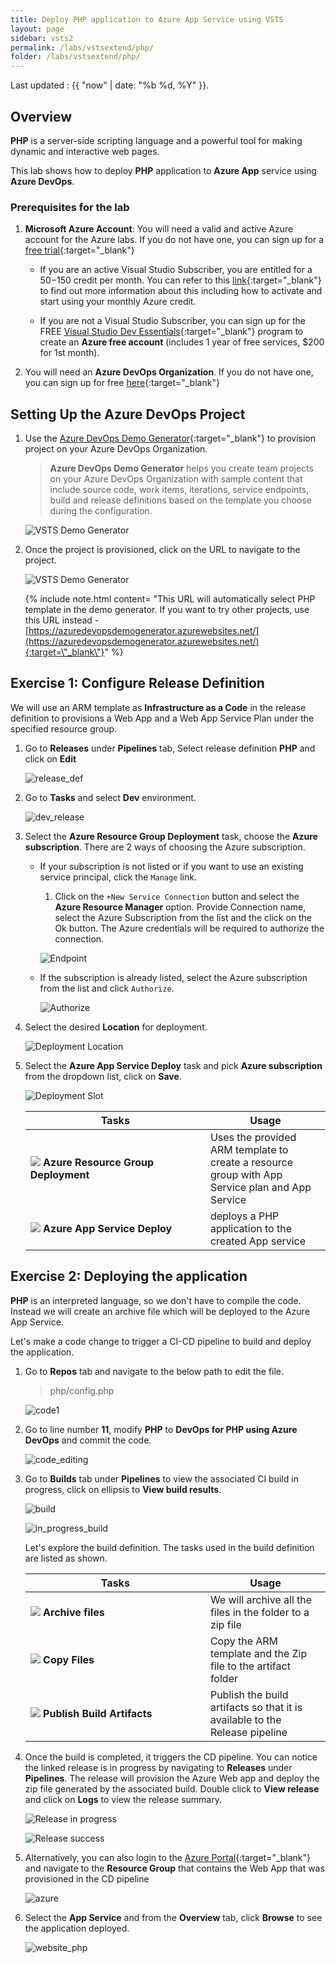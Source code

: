 ```yaml
---
title: Deploy PHP application to Azure App Service using VSTS
layout: page
sidebar: vsts2
permalink: /labs/vstsextend/php/
folder: /labs/vstsextend/php/
---
```


Last updated : {{ "now" | date: "%b %d, %Y" }}.
## Overview

**PHP** is a server-side scripting language and a powerful tool for making dynamic and interactive web pages.

This lab shows how to deploy **PHP** application to **Azure App** service using **Azure DevOps**.

### Prerequisites for the lab

1. **Microsoft Azure Account**: You will need a valid and active Azure account for the Azure labs. If you do not have one, you can sign up for a [free trial](https://azure.microsoft.com/en-us/free/){:target="_blank"}

    * If you are an active Visual Studio Subscriber, you are entitled for a $50-$150 credit per month. You can refer to this [link](https://azure.microsoft.com/en-us/pricing/member-offers/msdn-benefits-details/){:target="_blank"} to find out more information about this including how to activate and start using your monthly Azure credit.

    * If you are not a Visual Studio Subscriber, you can sign up for the FREE [Visual Studio Dev Essentials](https://www.visualstudio.com/dev-essentials/){:target="_blank"} program to create an **Azure free account** (includes 1 year of free services, $200 for 1st month).

1. You will need an **Azure DevOps Organization**. If you do not have one, you can sign up for free [here](https://www.visualstudio.com/products/visual-studio-team-services-vs){:target="_blank"}


## Setting Up the Azure DevOps Project

1. Use the [Azure DevOps Demo Generator](https://azuredevopsdemogenerator.azurewebsites.net/?TemplateId=77365&Name=PHP){:target="_blank"} to provision project on your Azure DevOps Organization.

   > **Azure DevOps Demo Generator** helps you create team projects on your Azure DevOps Organization with sample content that include source code, work items, iterations, service endpoints, build and release definitions based on the template you choose during the configuration.

   ![VSTS Demo Generator](images/vstsdemogen1-1.png)


1. Once the project is provisioned, click on the URL to navigate to the project.

   ![VSTS Demo Generator](images/vstsdemogen1_2.png)

   {% include note.html content= "This URL will automatically select PHP template in the demo generator. If you want to try other projects, use this URL instead - [https://azuredevopsdemogenerator.azurewebsites.net/](https://azuredevopsdemogenerator.azurewebsites.net/){:target=\"_blank\"}" %}

## Exercise 1: Configure Release Definition

We will use an ARM template as **Infrastructure as a Code**  in the release definition to provisions a Web App and a Web App Service Plan under the specified resource group.


1. Go to **Releases** under **Pipelines** tab, Select release definition **PHP** and click on **Edit**

   ![release_def](images/release1_3.png)

1. Go to **Tasks** and select **Dev** environment.

   ![dev_release](images/dev1_4.png)

1. Select the **Azure Resource Group Deployment** task, choose the **Azure subscription**. There are 2 ways of choosing the Azure subscription.
   
    * If your subscription is not listed or if you want to use an existing service principal, click the `Manage` link. 

        1. Click on the `+New Service Connection` button and select the **Azure Resource Manager** option. Provide Connection name, select the Azure Subscription from the list and the click on the Ok button. The Azure credentials will be required to authorize the connection.

        ![Endpoint](images/endpoint_creation.png)

    * If the subscription is already listed, select the Azure subscription from the list and click `Authorize`.

        ![Authorize](images/authorize.png)

1. Select the desired **Location** for deployment.

    ![Deployment Location](images/dev5.png)   


1. Select the **Azure App Service Deploy** task and pick **Azure subscription** from the dropdown list, click on **Save**. 

    ![Deployment Slot](images/dev6.png)    


   <table width="70%">
    <thead>
      <tr>
        <th width="60%"><b>Tasks</b></th>
        <th><b>Usage</b></th>
      </tr>
    </thead>
    <tr>
      <td><img src="images/azure_resource.png"> <b>Azure Resource Group Deployment</b></td>
      <td>Uses the provided ARM template to create a resource group with App Service plan and App Service</td>
    </tr>
    <tr>
      <td><img src="images/webapp.png"> <b>Azure App Service Deploy</b></td>
      <td>deploys a PHP application to the created App service</td>
    </tr>
   </table>

## Exercise 2: Deploying the application

**PHP** is an interpreted language, so we don't have to compile the code. Instead we will create an archive file which will be deployed to the Azure App Service.

Let's make a code change to trigger a CI-CD pipeline to build and deploy the application.

1. Go to **Repos** tab and navigate to the below path to edit the file.

   >php/config.php

   ![code1](images/Repos1_5.png)

1. Go to line number **11**, modify **PHP** to **DevOps for PHP using Azure DevOps** and commit the code.

   ![code_editing](images/Repos2_2.png)

1. Go to **Builds** tab under **Pipelines** to view the associated CI build in progress, click on ellipsis to **View build results**.

   ![build](images/build1.png)

   ![in_progress_build](images/Buildcomplete10.png)

   Let's explore the build definition. The tasks used in the build definition are listed as shown.

   <table width="70%">
    <thead>
      <tr>
        <th width="60%"><b>Tasks</b></th>
        <th><b>Usage</b></th>
      </tr>
    </thead>
    <tr>
      <td><img src="images/Archive.png"> <b>Archive files</b></td>
      <td>We will archive all the files in the folder to a zip file</td>
    </tr>
    <tr>
      <td><img src="images/copyfiles.png"> <b>Copy Files</b></td>
      <td>Copy the ARM template and the Zip file to the artifact folder</td>
    </tr>
    <tr>
      <td><img src="images/PublishArtifact.png"> <b>Publish Build Artifacts</b></td>
      <td>Publish the build artifacts so that it is available to the Release pipeline</td>
    </tr>
   </table>

1. Once the build is completed, it triggers the CD pipeline. You can notice the linked release is in progress by navigating to **Releases** under **Pipelines**. The release will provision the Azure Web app and deploy the zip file generated by the associated build. Double click to **View release** and click on **Logs** to view the release summary.

   ![Release in progress](images/release1_2.png)

   ![Release success](images/release2_1.png)

1. Alternatively, you can also login to the [Azure Portal](https://portal.azure.com){:target="_blank"} and navigate to the **Resource Group** that contains the Web App that was provisioned in the CD pipeline

   ![azure](images/azure.png)

1. Select the **App Service** and from the **Overview** tab,  click **Browse** to see the application deployed.

   ![website_php](images/FinalDevOps.png)
